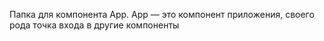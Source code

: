 Папка для компонента App. App — это компонент приложения, своего рода точка входа в другие компоненты